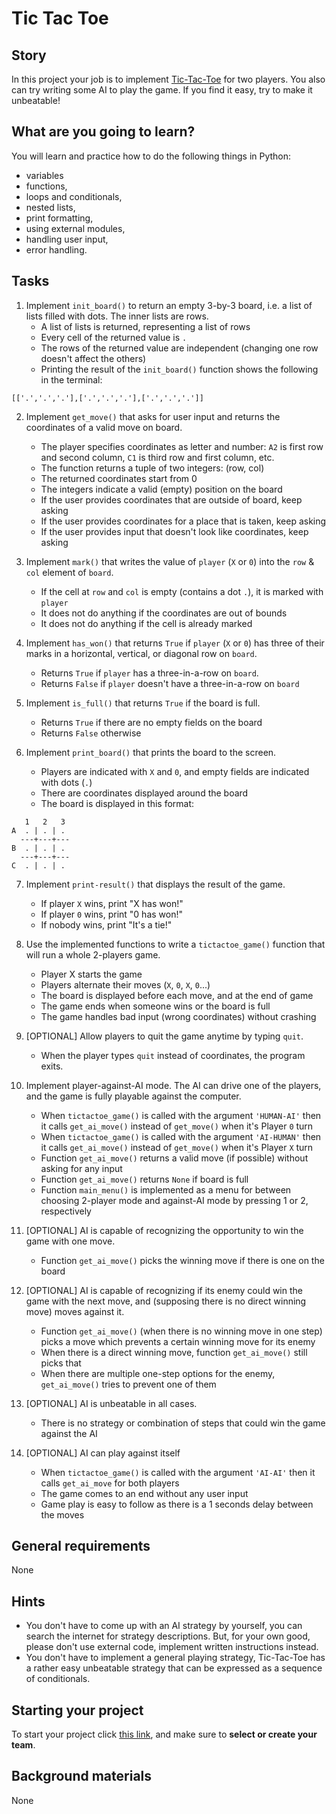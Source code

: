 # Tic Tac Toe

## Story

In this project your job is to implement [Tic-Tac-Toe](https://en.wikipedia.org/wiki/Tic-tac-toe) for two players.
You also can try writing some AI to play the game. If you find it easy, try to make it unbeatable!

## What are you going to learn?

You will learn and practice how to do the following things in Python:

- variables
- functions,
- loops and conditionals,
- nested lists,
- print formatting,
- using external modules,
- handling user input,
- error handling.

## Tasks

1. Implement `init_board()` to return an empty 3-by-3 board, i.e. a list of lists filled with dots. The inner lists are rows.
    - A list of lists is returned, representing a list of rows
    - Every cell of the returned value is `.`
    - The rows of the returned value are independent (changing one row doesn't affect the others)
    - Printing the result of the `init_board()` function shows the following in the terminal: 
```
[['.','.','.'],['.','.','.'],['.','.','.']]
```

2. Implement `get_move()` that asks for user input and returns the coordinates of a valid move on board.
    - The player specifies coordinates as letter and number: `A2` is first row and second column, `C1` is third row and first column, etc.
    - The function returns a tuple of two integers: (row, col)
    - The returned coordinates start from 0
    - The integers indicate a valid (empty) position on the board
    - If the user provides coordinates that are outside of board, keep asking
    - If the user provides coordinates for a place that is taken, keep asking
    - If the user provides input that doesn't look like coordinates, keep asking

3. Implement `mark()` that writes the value of `player` (`X` or `0`) into the  `row` & `col` element of `board`.
    - If the cell at `row` and `col` is empty (contains a dot `.`), it is marked with `player`
    - It does not do anything if the coordinates are out of bounds
    - It does not do anything if the cell is already marked

4. Implement `has_won()` that returns `True` if `player` (`X` or `0`)  has three of their marks in a horizontal, vertical, or diagonal row on `board`.
    - Returns `True` if `player` has a three-in-a-row on `board`.
    - Returns `False` if `player` doesn't have a three-in-a-row on `board`

5. Implement `is_full()` that returns `True` if the board is full.
    - Returns `True` if there are no empty fields on the board
    - Returns `False` otherwise

6. Implement `print_board()` that prints the board to the screen.
    - Players are indicated with `X` and `0`, and empty fields are indicated with dots (`.`)
    - There are coordinates displayed around the board
    - The board is displayed in this format:
```
   1   2   3
A  . | . | .
  ---+---+---
B  . | . | .
  ---+---+---
C  . | . | .
```

7. Implement `print-result()` that displays the result of the game.
    - If player `X` wins, print "X has won!"
    - If player `0` wins, print "0 has won!"
    - If nobody wins, print "It's a tie!"

8. Use the implemented functions to write a `tictactoe_game()` function that will run a whole 2-players game.
    - Player X starts the game
    - Players alternate their moves (`X`, `0`, `X`, `0`...)
    - The board is displayed before each move, and at the end of game
    - The game ends when someone wins or the board is full
    - The game handles bad input (wrong coordinates) without crashing

9. [OPTIONAL] Allow players to quit the game anytime by typing `quit`.
    - When the player types `quit` instead of coordinates, the program exits.

10. Implement player-against-AI mode. The AI can drive one of the players, and the game is fully playable against the computer.
    - When `tictactoe_game()` is called with the argument `'HUMAN-AI'` then it calls `get_ai_move()` instead of `get_move()` when it's Player `0` turn
    - When `tictactoe_game()` is called with the argument `'AI-HUMAN'` then it calls `get_ai_move()` instead of `get_move()` when it's Player `X` turn
    - Function `get_ai_move()` returns a valid move (if possible) without asking for any input
    - Function `get_ai_move()` returns `None` if board is full
    - Function `main_menu()` is implemented as a menu for between choosing 2-player mode and against-AI mode by pressing 1 or 2, respectively

11. [OPTIONAL] AI is capable of recognizing the opportunity to win the game with one move.
    - Function `get_ai_move()` picks the winning move if there is one on the board

12. [OPTIONAL] AI is capable of recognizing if its enemy could win the game with the next move, and (supposing there is no direct winning move) moves against it.
    - Function `get_ai_move()` (when there is no winning move in one step) picks a move which prevents a certain winning move for its enemy
    - When there is a direct winning move, function `get_ai_move()` still picks that
    - When there are multiple one-step options for the enemy, `get_ai_move()` tries to prevent one of them

13. [OPTIONAL] AI is unbeatable in all cases.
    - There is no strategy or combination of steps that could win the game against the AI

14. [OPTIONAL] AI can play against itself
    - When `tictactoe_game()` is called with the argument `'AI-AI'` then it calls `get_ai_move` for both players
    - The game comes to an end without any user input
    - Game play is easy to follow as there is a 1 seconds delay between the moves

## General requirements

None

## Hints

- You don't have to come up with an AI strategy by yourself, you can search the internet
  for strategy descriptions. But, for your own good, please don't use external code,
  implement written instructions instead.
- You don't have to implement a general playing strategy, Tic-Tac-Toe has a rather
  easy unbeatable strategy that can be expressed as a sequence of conditionals.

## Starting your project

To start your project click [this link](https://journey.code.cool/v2/project/team/blueprint/tic-tac-toe/python), and make sure to **select or create your team**.

## Background materials

None
